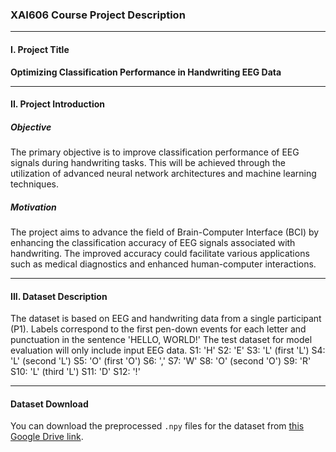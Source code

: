 ### XAI606 Course Project Description

---

#### I. Project Title
**Optimizing Classification Performance in Handwriting EEG Data**

---

#### II. Project Introduction

##### Objective
The primary objective is to improve classification performance of EEG signals during handwriting tasks. This will be achieved through the utilization of advanced neural network architectures and machine learning techniques.

##### Motivation
The project aims to advance the field of Brain-Computer Interface (BCI) by enhancing the classification accuracy of EEG signals associated with handwriting. The improved accuracy could facilitate various applications such as medical diagnostics and enhanced human-computer interactions.

---

#### III. Dataset Description

The dataset is based on EEG and handwriting data from a single participant (P1). Labels correspond to the first pen-down events for each letter and punctuation in the sentence 'HELLO, WORLD!' The test dataset for model evaluation will only include input EEG data.
S1: 'H'
S2: 'E'
S3: 'L' (first 'L')
S4: 'L' (second 'L')
S5: 'O' (first 'O')
S6: ','
S7: 'W'
S8: 'O' (second 'O')
S9: 'R'
S10: 'L' (third 'L')
S11: 'D'
S12: '!'

---

#### Dataset Download
You can download the preprocessed `.npy` files for the dataset from [this Google Drive link](https://drive.google.com/file/d/1jxxWrUSZFvqJ7iyXW_cb4_W1kkTA7tXp/view?usp=drive_link).



